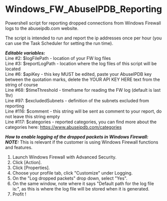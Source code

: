 # Windows_FW_AbuseIPDB_Reporting
Powershell script for reporting dropped connections from Windows Firewall logs to the abuseipdb.com website.  
  
The script is intended to run and report the ip addresses once per hour (you can use the Task Scheduler for setting the run time).  
  
___Editable variables:___  
Line #2: $logFilePath - location of your FW log files  
Line #3: $reportLogPath - location where the log files of this script will be located  
Line #6: $apiKey - this key MUST be edited, paste your AbuseIPDB key between the quotation marks, delete the YOUR API KEY HERE text from the string of course  
Line #68: $timeThreshold - timeframe for reading the FW log (default is last 1hr)  
Line #97: $excludedSubnets - definition of the subnets excluded from reporting  
Line #116: $comment - this string will be sent as comment to your report, do not leave this string empty  
Line #117: $categories - reported categories, you can find more about the categories here: https://www.abuseipdb.com/categories  


___How to enable logging of the dropped packets in Windows Firewall:___  
___NOTE:___ This is relevant if the customer is using Windows Firewall functions and features.  
1. Launch Windows Firewall with Advanced Security.  
2. Click [Action].  
3. Click [Properties].  
4. Choose your profile tab, click "Customize" under Logging.  
5. On the "Log dropped packets" drop down, select "Yes".  
6. On the same window, note where it says "Default path for the log file is:", as this is where the log file will be stored when it is generated.  
7. Profit ! 
